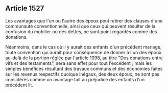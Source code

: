 Article 1527
----
Les avantages que l'un ou l'autre des époux peut retirer des clauses d'une
communauté conventionnelle, ainsi que ceux qui peuvent résulter de la confusion
du mobilier ou des dettes, ne sont point regardés comme des donations.

Néanmoins, dans le cas où il y aurait des enfants d'un précédent mariage, toute
convention qui aurait pour conséquence de donner à l'un des époux au-delà de la
portion réglée par l'article 1098, au titre "Des donations entre vifs et des
testaments", sera sans effet pour tout l'excédent ; mais les simples bénéfices
résultant des travaux communs et des économies faites sur les revenus respectifs
quoique inégaux, des deux époux, ne sont pas considérés comme un avantage fait
au préjudice des enfants d'un précédent lit.
